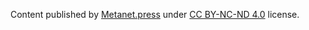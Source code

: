 Content published by [Metanet.press](https://metanet.press) under [CC BY-NC-ND 4.0](https://creativecommons.org/licenses/by-sa/4.0/) license.

<script src='https://www.moneybutton.com/moneybutton.js'></script> <div class='money-button' data-to='metanetpress@moneybutton.com' data-amount='0.005' data-currency='BSV' data-editable="false"></div>